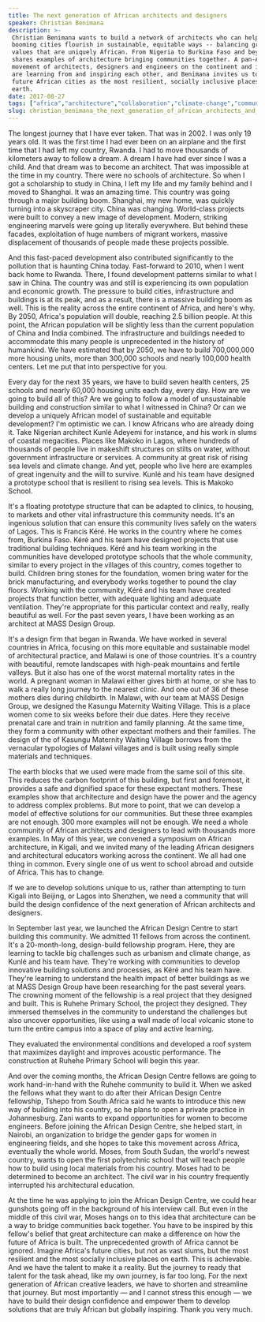 ```yaml
---
title: The next generation of African architects and designers
speaker: Christian Benimana
description: >-
 Christian Benimana wants to build a network of architects who can help Africa's
 booming cities flourish in sustainable, equitable ways -- balancing growth with
 values that are uniquely African. From Nigeria to Burkina Faso and beyond, he
 shares examples of architecture bringing communities together. A pan-African
 movement of architects, designers and engineers on the continent and in diaspora
 are learning from and inspiring each other, and Benimana invites us to imagine
 future African cities as the most resilient, socially inclusive places on
 earth.
date: 2017-08-27
tags: ["africa","architecture","collaboration","climate-change","community","creativity","engineering","design","education","innovation","social-change","future","public-spaces","society"]
slug: christian_benimana_the_next_generation_of_african_architects_and_designers
---
```


The longest journey that I have ever taken. That was in 2002. I was only 19 years old. It
was the first time I had ever been on an airplane and the first time that I had left my
country, Rwanda. I had to move thousands of kilometers away to follow a dream. A dream I
have had ever since I was a child. And that dream was to become an architect. That was
impossible at the time in my country. There were no schools of architecture. So when I got
a scholarship to study in China, I left my life and my family behind and I moved to
Shanghai. It was an amazing time. This country was going through a major building boom.
Shanghai, my new home, was quickly turning into a skyscraper city. China was changing.
World-class projects were built to convey a new image of development. Modern, striking
engineering marvels were going up literally everywhere. But behind these facades,
exploitation of huge numbers of migrant workers, massive displacement of thousands of
people made these projects possible.

And this fast-paced development also contributed significantly to the pollution that is
haunting China today. Fast-forward to 2010, when I went back home to Rwanda. There, I found
development patterns similar to what I saw in China. The country was and still is
experiencing its own population and economic growth. The pressure to build cities,
infrastructure and buildings is at its peak, and as a result, there is a massive building
boom as well. This is the reality across the entire continent of Africa, and here's why. By
2050, Africa's population will double, reaching 2.5 billion people. At this point, the
African population will be slightly less than the current population of China and India
combined. The infrastructure and buildings needed to accommodate this many people is
unprecedented in the history of humankind. We have estimated that by 2050, we have to
build 700,000,000 more housing units, more than 300,000 schools and nearly 100,000 health
centers. Let me put that into perspective for you.

Every day for the next 35 years, we have to build seven health centers, 25 schools and
nearly 60,000 housing units each day, every day. How are we going to build all of this? Are
we going to follow a model of unsustainable building and construction similar to what I
witnessed in China? Or can we develop a uniquely African model of sustainable and
equitable development? I'm optimistic we can. I know Africans who are already doing it.
Take Nigerian architect Kunlé Adeyemi for instance, and his work in slums of coastal
megacities. Places like Makoko in Lagos, where hundreds of thousands of people live in
makeshift structures on stilts on water, without government infrastructure or services. A
community at great risk of rising sea levels and climate change. And yet, people who live
here are examples of great ingenuity and the will to survive. Kunlé and his team have
designed a prototype school that is resilient to rising sea levels. This is Makoko
School.

It's a floating prototype structure that can be adapted to clinics, to housing, to markets
and other vital infrastructure this community needs. It's an ingenious solution that can
ensure this community lives safely on the waters of Lagos. This is Francis Kéré. He works
in the country where he comes from, Burkina Faso. Kéré and his team have designed projects
that use traditional building techniques. Kéré and his team working in the communities
have developed prototype schools that the whole community, similar to every project in the
villages of this country, comes together to build. Children bring stones for the
foundation, women bring water for the brick manufacturing, and everybody works together to
pound the clay floors. Working with the community, Kéré and his team have created projects
that function better, with adequate lighting and adequate ventilation. They're appropriate
for this particular context and really, really beautiful as well. For the past seven years,
I have been working as an architect at MASS Design Group.

It's a design firm that began in Rwanda. We have worked in several countries in Africa,
focusing on this more equitable and sustainable model of architectural practice, and
Malawi is one of those countries. It's a country with beautiful, remote landscapes with
high-peak mountains and fertile valleys. But it also has one of the worst maternal
mortality rates in the world. A pregnant woman in Malawi either gives birth at home, or
she has to walk a really long journey to the nearest clinic. And one out of 36 of these
mothers dies during childbirth. In Malawi, with our team at MASS Design Group, we designed
the Kasungu Maternity Waiting Village. This is a place women come to six weeks before
their due dates. Here they receive prenatal care and train in nutrition and family
planning. At the same time, they form a community with other expectant mothers and their
families. The design of the of Kasungu Maternity Waiting Village borrows from the
vernacular typologies of Malawi villages and is built using really simple materials and
techniques.

The earth blocks that we used were made from the same soil of this site. This reduces the
carbon footprint of this building, but first and foremost, it provides a safe and
dignified space for these expectant mothers. These examples show that architecture and
design have the power and the agency to address complex problems. But more to point, that
we can develop a model of effective solutions for our communities. But these three
examples are not enough. 300 more examples will not be enough. We need a whole community
of African architects and designers to lead with thousands more examples. In May of this
year, we convened a symposium on African architecture, in Kigali, and we invited many of
the leading African designers and architectural educators working across the continent. We
all had one thing in common. Every single one of us went to school abroad and outside of
Africa. This has to change.

If we are to develop solutions unique to us, rather than attempting to turn Kigali into
Beijing, or Lagos into Shenzhen, we need a community that will build the design confidence
of the next generation of African architects and designers.

In September last year, we launched the African Design Centre to start building this
community. We admitted 11 fellows from across the continent. It's a 20-month-long,
design-build fellowship program. Here, they are learning to tackle big challenges such as
urbanism and climate change, as Kunlé and his team have. They're working with communities
to develop innovative building solutions and processes, as Kéré and his team have. They're
learning to understand the health impact of better buildings as we at MASS Design Group
have been researching for the past several years. The crowning moment of the fellowship is
a real project that they designed and built. This is Ruhehe Primary School, the project
they designed. They immersed themselves in the community to understand the challenges but
also uncover opportunities, like using a wall made of local volcanic stone to turn the
entire campus into a space of play and active learning.

They evaluated the environmental conditions and developed a roof system that maximizes
daylight and improves acoustic performance. The construction at Ruhehe Primary School will
begin this year.

And over the coming months, the African Design Centre fellows are going to work
hand-in-hand with the Ruhehe community to build it. When we asked the fellows what they
want to do after their African Design Centre fellowship, Tshepo from South Africa said he
wants to introduce this new way of building into his country, so he plans to open a
private practice in Johannesburg. Zani wants to expand opportunities for women to become
engineers. Before joining the African Design Centre, she helped start, in Nairobi, an
organization to bridge the gender gaps for women in engineering fields, and she hopes to
take this movement across Africa, eventually the whole world. Moses, from South Sudan, the
world's newest country, wants to open the first polytechnic school that will teach people
how to build using local materials from his country. Moses had to be determined to become
an architect. The civil war in his country frequently interrupted his architectural
education.

At the time he was applying to join the African Design Centre, we could hear gunshots
going off in the background of his interview call. But even in the middle of this civil
war, Moses hangs on to this idea that architecture can be a way to bridge communities back
together. You have to be inspired by this fellow's belief that great architecture can make
a difference on how the future of Africa is built. The unprecedented growth of Africa
cannot be ignored. Imagine Africa's future cities, but not as vast slums, but the most
resilient and the most socially inclusive places on earth. This is achievable. And we have
the talent to make it a reality. But the journey to ready that talent for the task ahead,
like my own journey, is far too long. For the next generation of African creative leaders,
we have to shorten and streamline that journey. But most importantly — and I cannot stress
this enough — we have to build their design confidence and empower them to develop
solutions that are truly African but globally inspiring. Thank you very
much.

<!--
ad_duration=3.33
comment_count=21
event="TEDGlobal 2017"
external_start_time=0
has_talk_citation=1
intro_duration=11.82
is_subtitle_required="False"
is_talk_featured="True"
language="en"
language_swap="False"
native_language="en"
number_of_related_talks=6
number_of_speakers=1
number_of_subtitled_videos=17
number_of_tags=14
number_of_talk_download_languages=17
number_of_talk_more_resources=0
number_of_talk_recommendations=1
number_of_talks_take_actions=2
post_ad_duration=0.83
published_timestamp="2017-12-21 15:23:26"
recording_date="2017-08-27"
speaker_description="Architect"
speaker_is_published=1
speaker_name="Christian Benimana"
talk_more_resources=[]
talk_name="The next generation of African architects and designers"
talk_recommendations_blurb="Further reading curated by Christian Benimana"
talks_tags=["africa","architecture","collaboration","climate-change","community","creativity","engineering","design","education","innovation","social-change","future","public-spaces","society"]
url_audio="https://download.ted.com/talks/ChristianBenimana_2017G.mp3?apikey=acme-roadrunner"
url_photo_speaker="https://pe.tedcdn.com/images/ted/5627d9ed768f2cb86bc3aaf97ffd4b99853bc6be_254x191.jpg"
url_photo_talk="https://s3.amazonaws.com/talkstar-photos/uploads/83bee4c9-f5d7-4a70-adab-e4944af7466c/ChristianBenimana_2017G-embed.jpg"
url_webpage="https://www.ted.com/talks/christian_benimana_the_next_generation_of_african_architects_and_designers"
video_type_name="TED Stage Talk"
-->